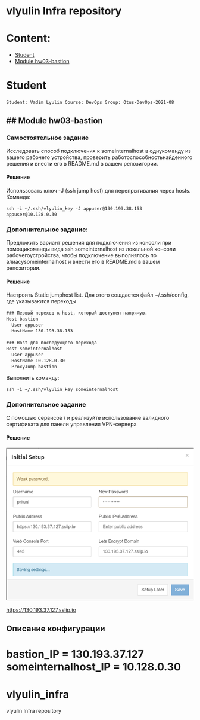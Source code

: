 <?xml version="1.0" encoding="UTF-8"?>
<module type="JAVA_MODULE" version="4" />

# vlyulin Infra repository

# Content:
* [Student](#Student)
* [Module hw03-bastion](#Module-hw03-bastion)

# Student
`
Student: Vadim Lyulin
Course: DevOps
Group: Otus-DevOps-2021-08
`

## ## Module hw03-bastion<a name="Module-hw03-bastion"></a>
### Самостоятельное задание
Исследовать способ подключения к someinternalhost в однукоманду из вашего рабочего устройства, проверить работоспособностьнайденного решения и внести его в README.md в вашем репозитории.

#### Решение
Использовать ключ -J (ssh jump host) для перепрыгивания через hosts.
Команда:
```
ssh -i ~/.ssh/vlyulin_key -J appuser@130.193.38.153 appuser@10.128.0.30
```

### Дополнительное задание:
Предложить вариант решения для подключения из консоли при помощикоманды вида ssh someinternalhost из локальной консоли рабочегоустройства, чтобы подключение выполнялось по алиасуsomeinternalhost и внести его в README.md в вашем репозитории.

#### Решение
Настроить Static jumphost list.
Для этого сощдается файл ~/.ssh/config, где указываются переходы
```
### Первый переход к host, который доступен напрямую.
Host bastion
  User appuser
  HostName 130.193.38.153

### Host для последующего перехода
Host someinternalhost
  User appuser
  HostName 10.128.0.30
  ProxyJump bastion
```

Выполнить команду:
```
ssh -i ~/.ssh/vlyulin_key someinternalhost
```
### Дополнительное задание
С помощью сервисов / и реализуйте
использование валидного сертификата для панели управления VPN-сервера

#### Решение

![](LetsEncript.png)

https://130.193.37.127.sslip.io

## Описание конфигурации
bastion_IP = 130.193.37.127
someinternalhost_IP = 10.128.0.30
=======
# vlyulin_infra
vlyulin Infra repository
